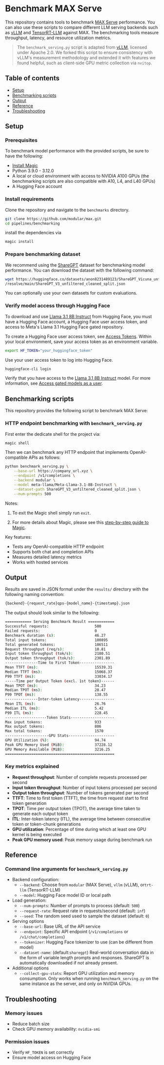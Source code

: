 # Benchmark MAX Serve

This repository contains tools to benchmark
[MAX Serve](https://docs.modular.com/max/serve/) performance. You can also use
these scripts to compare different LLM serving backends such as
[vLLM](https://github.com/vllm-project/vllm) and
[TensorRT-LLM](https://github.com/NVIDIA/TensorRT-LLM) against MAX. The
benchmarking tools measure throughput, latency, and resource utilization
metrics.

> The `benchmark_serving.py` script is adapted from
> [vLLM](https://github.com/vllm-project/vllm/blob/main/benchmarks),
> licensed under Apache 2.0. We forked this script to ensure consistency with
> vLLM's measurement methodology and extended it with features we found helpful,
> such as client-side GPU metric collection via `nvitop`.

## Table of contents

- [Setup](#setup)
- [Benchmarking scripts](#benchmarking-scripts)
- [Output](#output)
- [Reference](#reference)
- [Troubleshooting](#troubleshooting)

## Setup

### Prerequisites

To benchmark model performance with the provided scripts, be sure to have the
following:

- [Install Magic](https://docs.modular.com/magic/#install-magic)
- Python 3.9.0 - 3.12.0
- A local or cloud environment with access to NVIDIA A100 GPUs (the benchmarking
 scripts are also compatible with A10, L4, and L40 GPUs)
- A Hugging Face account

### Install requirements

Clone the repository and navigate to the `benchmarks` directory.

```bash
git clone https://github.com/modular/max.git
cd pipelines/benchmarking
```

install the dependencies via

```bash
magic install
```

### Prepare benchmarking dataset

We recommend using the
[ShareGPT](
  https://huggingface.co/datasets/anon8231489123/ShareGPT_Vicuna_unfiltered)
dataset for benchmarking model performance. You can download the dataset with
the following command:

```bash
wget https://huggingface.co/datasets/anon8231489123/ShareGPT_Vicuna_unfiltered\
/resolve/main/ShareGPT_V3_unfiltered_cleaned_split.json
```

You can optionally use your own datasets for custom evaluations.

### Verify model access through Hugging Face

To download and use
[Llama 3.1 8B Instruct](https://huggingface.co/meta-llama/Llama-3.1-8B-Instruct)
from Hugging Face, you must have a Hugging Face account, a Hugging Face user
access token, and access to Meta's Llama 3.1 Hugging Face gated repository.

To create a Hugging Face user access token, see
[Access Tokens](https://huggingface.co/settings/tokens). Within your local
environment, save your access token as an environment variable.

```bash
export HF_TOKEN="your_huggingface_token"
```

Use your user access token to log into Hugging Face.

```bash
huggingface-cli login
```

Verify that you have access to the
[Llama 3.1 8B Instruct](https://huggingface.co/meta-llama/Llama-3.1-8B-Instruct)
model. For more information, see
[Access gated models as a user](
  https://huggingface.co/docs/hub/en/models-gated).

## Benchmarking scripts

This repository provides the following script to benchmark MAX Serve:

### HTTP endpoint benchmarking with `benchmark_serving.py`

First enter the dedicate shell for the project via:

```bash
magic shell
```

Then we can benchmark any HTTP endpoint that implements
OpenAI-compatible APIs as follows:

```bash
python benchmark_serving.py \
    --base-url https://company_url.xyz \
    --endpoint /v1/completions \
    --backend modular \
    --model meta-llama/Meta-Llama-3.1-8B-Instruct \
    --dataset-path ShareGPT_V3_unfiltered_cleaned_split.json \
    --num-prompts 500
```

Notes:

 1. To exit the Magic shell simply run `exit`.

 2. For more details about Magic, please see this [step-by-step guide to Magic](https://docs.modular.com/max/tutorials/magic/).

Key features:

- Tests any OpenAI-compatible HTTP endpoint
- Supports both chat and completion APIs
- Measures detailed latency metrics
- Works with hosted services

## Output

Results are saved in JSON format under the `results/` directory with the
following naming convention:

```bash
{backend}-{request_rate}qps-{model_name}-{timestamp}.json
```

The output should look similar to the following:

```bash
============ Serving Benchmark Result ============
Successful requests:                     500
Failed requests:                         0
Benchmark duration (s):                  46.27
Total input tokens:                      100895
Total generated tokens:                  106511
Request throughput (req/s):              10.81
Input token throughput (tok/s):          2180.51
Output token throughput (tok/s):         2301.89
---------------Time to First Token----------------
Mean TTFT (ms):                          15539.31
Median TTFT (ms):                        15068.37
P99 TTFT (ms):                           33034.17
-----Time per Output Token (excl. 1st token)------
Mean TPOT (ms):                          34.23
Median TPOT (ms):                        28.47
P99 TPOT (ms):                           138.55
---------------Inter-token Latency----------------
Mean ITL (ms):                           26.76
Median ITL (ms):                         5.42
P99 ITL (ms):                            228.45
-------------------Token Stats--------------------
Max input tokens:                        933
Max output tokens:                       806
Max total tokens:                        1570
--------------------GPU Stats---------------------
GPU Utilization (%):                     94.74
Peak GPU Memory Used (MiB):              37228.12
GPU Memory Available (MiB):              3216.25
==================================================
```

### Key metrics explained

- **Request throughput**: Number of complete requests processed per second
- **Input token throughput**: Number of input tokens processed per second
- **Output token throughput**: Number of tokens generated per second
- **TTFT**: Time to first token (TTFT), the time from request start to first
token generation
- **TPOT**: Time per output token (TPOT), the average time taken to generate
each output token
- **ITL**: Inter-token latency (ITL), the average time between consecutive token
or token-chunk generations
- **GPU utilization**: Percentage of time during which at least one GPU kernel
is being executed
- **Peak GPU memory used**: Peak memory usage during benchmark run

## Reference

### Command line arguments for `benchmark_serving.py`

- Backend configuration:
  - `--backend`: Choose from `modular` (MAX Serve), `vllm` (vLLM), or`trt-llm`
  (TensorRT-LLM)
  - `--model`: Hugging Face model ID or local path
- Load generation:
  - `--num-prompts`: Number of prompts to process (default: `500`)
  - `--request-rate`: Request rate in requests/second (default: `inf`)
  - `--seed`: The random seed used to sample the dataset (default: `0`)
- Serving options
  - `--base-url`: Base URL of the API service
  - `--endpoint`: Specific API endpoint (`/v1/completions` or
  `/v1/chat/completions`)
  - `--tokenizer`: Hugging Face tokenizer to use (can be different from model)
  - `--dataset-name`: (default:`sharegpt`) Real-world conversation data in the
  form of variable length prompts and responses. ShareGPT is automatically
  downloaded if not already present.
- Additional options
  - `--collect-gpu-stats`: Report GPU utilization and memory consumption.
  Only works when running `benchmark_serving.py` on the same instance as
  the server, and only on NVIDIA GPUs.

## Troubleshooting

### Memory issues

- Reduce batch size
- Check GPU memory availability: `nvidia-smi`

### Permission issues

- Verify `HF_TOKEN` is set correctly
- Ensure model access on Hugging Face
